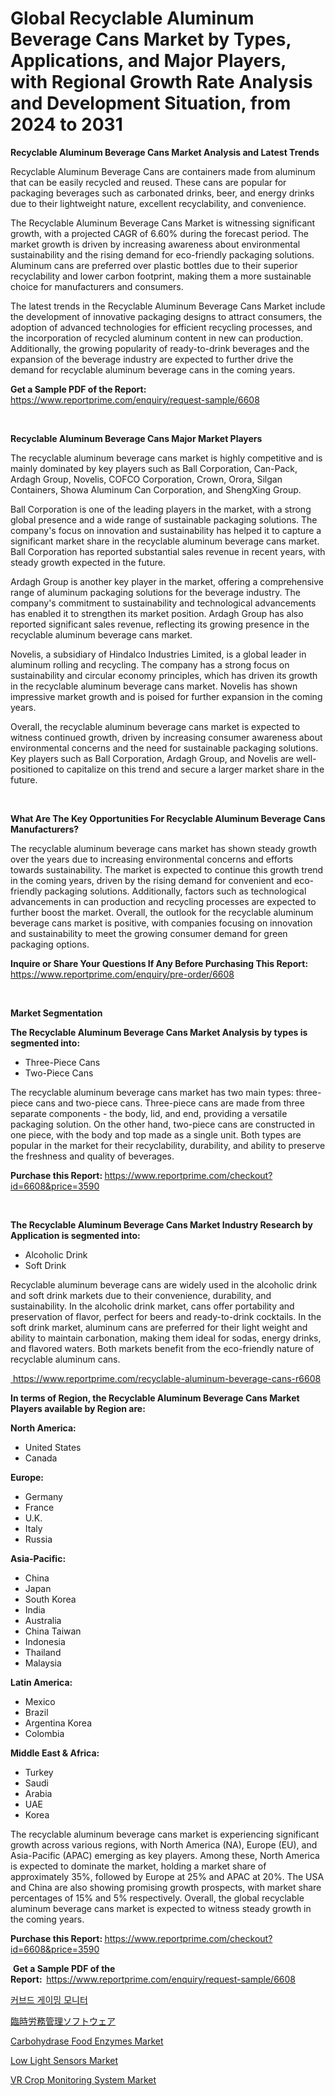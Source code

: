 <p><h1>Global Recyclable Aluminum Beverage Cans Market by Types, Applications, and Major Players, with Regional Growth Rate Analysis and Development Situation, from 2024 to 2031</h1></p><p><strong>Recyclable Aluminum Beverage Cans Market Analysis and Latest Trends</strong></p>
<p><p>Recyclable Aluminum Beverage Cans are containers made from aluminum that can be easily recycled and reused. These cans are popular for packaging beverages such as carbonated drinks, beer, and energy drinks due to their lightweight nature, excellent recyclability, and convenience.</p><p>The Recyclable Aluminum Beverage Cans Market is witnessing significant growth, with a projected CAGR of 6.60% during the forecast period. The market growth is driven by increasing awareness about environmental sustainability and the rising demand for eco-friendly packaging solutions. Aluminum cans are preferred over plastic bottles due to their superior recyclability and lower carbon footprint, making them a more sustainable choice for manufacturers and consumers.</p><p>The latest trends in the Recyclable Aluminum Beverage Cans Market include the development of innovative packaging designs to attract consumers, the adoption of advanced technologies for efficient recycling processes, and the incorporation of recycled aluminum content in new can production. Additionally, the growing popularity of ready-to-drink beverages and the expansion of the beverage industry are expected to further drive the demand for recyclable aluminum beverage cans in the coming years.</p></p>
<p><strong>Get a Sample PDF of the Report:&nbsp;</strong> <a href="https://www.reportprime.com/enquiry/request-sample/6608">https://www.reportprime.com/enquiry/request-sample/6608</a></p>
<p>&nbsp;</p>
<p><strong>Recyclable Aluminum Beverage Cans Major Market Players</strong></p>
<p><p>The recyclable aluminum beverage cans market is highly competitive and is mainly dominated by key players such as Ball Corporation, Can-Pack, Ardagh Group, Novelis, COFCO Corporation, Crown, Orora, Silgan Containers, Showa Aluminum Can Corporation, and ShengXing Group. </p><p>Ball Corporation is one of the leading players in the market, with a strong global presence and a wide range of sustainable packaging solutions. The company's focus on innovation and sustainability has helped it to capture a significant market share in the recyclable aluminum beverage cans market. Ball Corporation has reported substantial sales revenue in recent years, with steady growth expected in the future.</p><p>Ardagh Group is another key player in the market, offering a comprehensive range of aluminum packaging solutions for the beverage industry. The company's commitment to sustainability and technological advancements has enabled it to strengthen its market position. Ardagh Group has also reported significant sales revenue, reflecting its growing presence in the recyclable aluminum beverage cans market.</p><p>Novelis, a subsidiary of Hindalco Industries Limited, is a global leader in aluminum rolling and recycling. The company has a strong focus on sustainability and circular economy principles, which has driven its growth in the recyclable aluminum beverage cans market. Novelis has shown impressive market growth and is poised for further expansion in the coming years.</p><p>Overall, the recyclable aluminum beverage cans market is expected to witness continued growth, driven by increasing consumer awareness about environmental concerns and the need for sustainable packaging solutions. Key players such as Ball Corporation, Ardagh Group, and Novelis are well-positioned to capitalize on this trend and secure a larger market share in the future.</p></p>
<p>&nbsp;</p>
<p><strong>What Are The Key Opportunities For Recyclable Aluminum Beverage Cans Manufacturers?</strong></p>
<p><p>The recyclable aluminum beverage cans market has shown steady growth over the years due to increasing environmental concerns and efforts towards sustainability. The market is expected to continue this growth trend in the coming years, driven by the rising demand for convenient and eco-friendly packaging solutions. Additionally, factors such as technological advancements in can production and recycling processes are expected to further boost the market. Overall, the outlook for the recyclable aluminum beverage cans market is positive, with companies focusing on innovation and sustainability to meet the growing consumer demand for green packaging options.</p></p>
<p><strong>Inquire or Share Your Questions If Any Before Purchasing This Report:</strong> <a href="https://www.reportprime.com/enquiry/pre-order/6608">https://www.reportprime.com/enquiry/pre-order/6608</a></p>
<p>&nbsp;</p>
<p><strong>Market Segmentation</strong></p>
<p><strong>The Recyclable Aluminum Beverage Cans Market Analysis by types is segmented into:</strong></p>
<p><ul><li>Three-Piece Cans</li><li>Two-Piece Cans</li></ul></p>
<p><p>The recyclable aluminum beverage cans market has two main types: three-piece cans and two-piece cans. Three-piece cans are made from three separate components - the body, lid, and end, providing a versatile packaging solution. On the other hand, two-piece cans are constructed in one piece, with the body and top made as a single unit. Both types are popular in the market for their recyclability, durability, and ability to preserve the freshness and quality of beverages.</p></p>
<p><strong>Purchase this Report:&nbsp;</strong><a href="https://www.reportprime.com/checkout?id=6608&price=3590">https://www.reportprime.com/checkout?id=6608&price=3590</a></p>
<p>&nbsp;</p>
<p><strong>The Recyclable Aluminum Beverage Cans Market Industry Research by Application is segmented into:</strong></p>
<p><ul><li>Alcoholic Drink</li><li>Soft Drink</li></ul></p>
<p><p>Recyclable aluminum beverage cans are widely used in the alcoholic drink and soft drink markets due to their convenience, durability, and sustainability. In the alcoholic drink market, cans offer portability and preservation of flavor, perfect for beers and ready-to-drink cocktails. In the soft drink market, aluminum cans are preferred for their light weight and ability to maintain carbonation, making them ideal for sodas, energy drinks, and flavored waters. Both markets benefit from the eco-friendly nature of recyclable aluminum cans.</p></p>
<p><a href="https://www.reportprime.com/recyclable-aluminum-beverage-cans-r6608">&nbsp;https://www.reportprime.com/recyclable-aluminum-beverage-cans-r6608</a></p>
<p><strong>In terms of Region, the Recyclable Aluminum Beverage Cans Market Players available by Region are:</strong></p>
<p>
    <p> <strong> North America: </strong>
        <ul>
            <li>United States</li>
            <li>Canada</li>
        </ul>
        </p> 
    <p> <strong> Europe: </strong>
        <ul>
            <li>Germany</li>
            <li>France</li>
            <li>U.K.</li>
            <li>Italy</li>
            <li>Russia</li>
        </ul>
        </p> 
    <p> <strong> Asia-Pacific: </strong>
        <ul>
            <li>China</li>
            <li>Japan</li>
            <li>South Korea</li>
            <li>India</li>
            <li>Australia</li>
            <li>China Taiwan</li>
            <li>Indonesia</li>
            <li>Thailand</li>
            <li>Malaysia</li>
        </ul>
        </p> 
    <p> <strong> Latin America: </strong>
        <ul>
            <li>Mexico</li>
            <li>Brazil</li>
            <li>Argentina Korea</li>
            <li>Colombia</li>
        </ul>
        </p> 
    <p> <strong> Middle East & Africa: </strong>
        <ul>
            <li>Turkey</li>
            <li>Saudi</li>
            <li>Arabia</li>
            <li>UAE</li>
            <li>Korea</li>
        </ul>
    </p>
    </p>
<p><p>The recyclable aluminum beverage cans market is experiencing significant growth across various regions, with North America (NA), Europe (EU), and Asia-Pacific (APAC) emerging as key players. Among these, North America is expected to dominate the market, holding a market share of approximately 35%, followed by Europe at 25% and APAC at 20%. The USA and China are also showing promising growth prospects, with market share percentages of 15% and 5% respectively. Overall, the global recyclable aluminum beverage cans market is expected to witness steady growth in the coming years.</p></p>
<p><strong>Purchase this Report: </strong><a href="https://www.reportprime.com/checkout?id=6608&price=3590">https://www.reportprime.com/checkout?id=6608&price=3590</a></p>
<p>&nbsp;<strong>Get a Sample PDF of the Report:&nbsp;&nbsp;</strong><a href="https://www.reportprime.com/enquiry/request-sample/6608">https://www.reportprime.com/enquiry/request-sample/6608</a></p>
<p><strong></strong></p>
<p><p><a href="https://medium.com/@honeypie6456/%EA%B3%A1%EB%A9%B4-%EA%B2%8C%EC%9D%B4%EB%B0%8D-%EB%AA%A8%EB%8B%88%ED%84%B0-%EC%8B%9C%EC%9E%A5-%EA%B7%9C%EB%AA%A8%EB%8A%94-%EC%9C%A0%ED%98%95%EB%B3%84%EB%A1%9C-30%EC%9D%B8%EC%B9%98-%EC%9D%B4%ED%95%98-31%EC%9D%B8%EC%B9%98-40%EC%9D%B8%EC%B9%98-41%EC%9D%B8%EC%B9%98-%EC%9D%B4%EC%83%81-%EC%A0%9C%ED%92%88%EB%B3%84%EB%A1%9C-%EC%83%81%EC%97%85-%EC%82%AC%EC%9A%A9%EC%9E%90-%EA%B0%9C%EC%9D%B8-%EC%82%AC%EC%9A%A9%EC%9E%90-%EB%B6%84%ED%95%A0%EB%90%98%EC%96%B4-%EC%9E%88%EC%9C%BC%EB%A9%B0-%EA%B8%80%EB%A1%9C%EB%B2%8C-%EC%82%B0%EC%97%85-%EB%B6%84%EC%84%9D-2226b839bad8">커브드 게이밍 모니터</a></p><p><a href="https://medium.com/@saigekulas/2024%E5%B9%B4%E3%81%8B%E3%82%892031%E5%B9%B4%E3%81%AE%E6%9C%9F%E9%96%93%E3%81%AB%E3%81%8A%E3%81%91%E3%82%8B%E3%82%B0%E3%83%AD%E3%83%BC%E3%83%90%E3%83%AB%E3%81%AA%E3%82%B3%E3%83%B3%E3%83%86%E3%82%A3%E3%83%B3%E3%82%B8%E3%82%A7%E3%83%B3%E3%83%88%E5%8A%B4%E5%83%8D%E7%AE%A1%E7%90%86%E3%82%BD%E3%83%95%E3%83%88%E3%82%A6%E3%82%A7%E3%82%A2%E5%B8%82%E5%A0%B4%E3%81%AE%E6%A9%9F%E4%BC%9A%E3%81%A8%E4%BA%88%E6%B8%AC-9c9964bae3e1">臨時労務管理ソフトウェア</a></p><p><a href="https://github.com/airdrophunter675/Market-Research-Report-List-1/blob/main/carbohydrase-food-enzymes-market.md">Carbohydrase Food Enzymes Market</a></p><p><a href="https://issuu.com/reportprime-2/docs/low-light-sensors-market-size-2030.pptx">Low Light Sensors Market</a></p><p><a href="https://medium.com/@lauryframi644/global-vr-crop-monitoring-system-industry-research-report-competitive-landscape-market-size-595bb0f59f22">VR Crop Monitoring System Market</a></p></p>